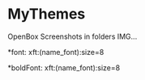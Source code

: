 # MyThemes

OpenBox
Screenshots in folders IMG...

*font:   xft:(name_font):size=8

*boldFont:	  xft:(name_font):size=8
